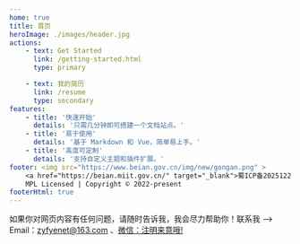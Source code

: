 ```yaml
---
home: true
title: 首页
heroImage: ./images/header.jpg
actions:
    - text: Get Started
      link: /getting-started.html
      type: primary

    - text: 我的简历
      link: /resume
      type: secondary
features:
    - title: '快速开始'
      details: '只需几分钟即可搭建一个文档站点。'
    - title: '易于使用'
      details: '基于 Markdown 和 Vue，简单易上手。'
    - title: '高度可定制'
      details: '支持自定义主题和插件扩展。'
footer: <img src="https://www.beian.gov.cn/img/new/gongan.png" >
    <a href="https://beian.miit.gov.cn/" target="_blank">蜀ICP备2025122616号</a></br>
    MPL Licensed | Copyright © 2022-present
footerHtml: true
---
```


如果你对网页内容有任何问题，请随时告诉我，我会尽力帮助你！联系我 --> Email：zyfyenet@163.com 、[微信：注明来意哦!]

[微信：注明来意哦!]: /contact

<!-- ::: slot footer MPL Licensed | Copyright © 2022-present
<a href="https://www.beian.gov.cn/portal/registerSystemInfo?recordcode=****" target="_blank" >
MPL Licensed | Copyright © 2022-present [](https://github.com/yyx990803)
::: -->

<style lang="scss">
.vp-home{
  position: relative;
}

.route-link-active {
  background: var(--c-brand);
  color: green;
  .category-num {
        color: var(--c-bg);
  }
}
.vp-home [vp-content]{
  position: absolute;
  top:41rem
}
</style>
